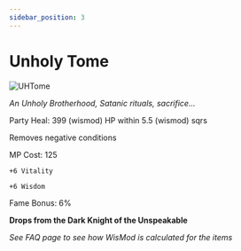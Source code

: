 ```yaml
---
sidebar_position: 3
---
```


# Unholy Tome

![UHTome](http://i.imgur.com/GMqUHU6.png)

<i>An Unholy Brotherhood, Satanic rituals, sacrifice...</i>

Party Heal: 399 (wismod) HP within 5.5 (wismod) sqrs

Removes negative conditions

MP Cost: 125

    +6 Vitality
    
    +6 Wisdom

Fame Bonus: 6%

**Drops from the Dark Knight of the Unspeakable**

*See FAQ page to see how WisMod is calculated for the items*

